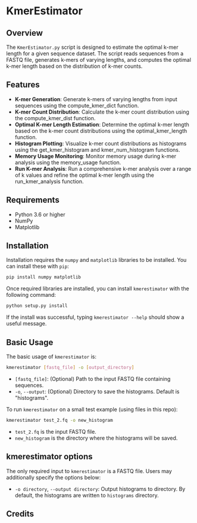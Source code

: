 # KmerEstimator

## Overview

The `KmerEstimator.py` script is designed to estimate the optimal k-mer length for a given sequence dataset. The script reads sequences from a FASTQ file, generates k-mers of varying lengths, and computes the optimal k-mer length based on the distribution of k-mer counts.

## Features

- **K-mer Generation**: Generate k-mers of varying lengths from input sequences using the compute_kmer_dict function.
- **K-mer Count Distribution**: Calculate the k-mer count distribution using the compute_kmer_dist function.
- **Optimal K-mer Length Estimation**: Determine the optimal k-mer length based on the k-mer count distributions using the optimal_kmer_length function.
- **Histogram Plotting**: Visualize k-mer count distributions as histograms using the get_kmer_histogram and kmer_num_histogram functions.
- **Memory Usage Monitoring**: Monitor memory usage during k-mer analysis using the memory_usage function.
- **Run K-mer Analysis**: Run a comprehensive k-mer analysis over a range of k values and refine the optimal k-mer length using the run_kmer_analysis function.

## Requirements

- Python 3.6 or higher
- NumPy
- Matplotlib

## Installation

Installation requires the `numpy` and `matplotlib` libraries to be installed. You can install these with `pip`:
   ```bash
   pip install numpy matplotlib
```
Once required libraries are installed, you can install `kmerestimator` with the following command:
   ```bash
   python setup.py install
```
If the install was successful, typing `kmerestimator --help` should show a useful message.

## Basic Usage
The basic usage of `kmerestimator` is:
   ```bash
   kmerestimator [fastq_file] -o [output_directory]
```
- `[fastq_file]`: (Optional) Path to the input FASTQ file containing sequences.
- `-o`, `--output`: (Optional) Directory to save the histograms. Default is "histograms".

To run `kmerestimator` on a small test example (using files in this repo):
   ```bash
   kmerestimator test_2.fq -o new_histogram
```
- `test_2.fq` is the input FASTQ file.
- `new_histogram` is the directory where the histograms will be saved.

## kmerestimator options
The only required input to `kmerestimator` is a FASTQ file. Users may additionally specify the options below:
- `-o directory`, `--output directory`: Output histograms to directory. By default, the histograms are written to `histograms` directory. 

## Credits


